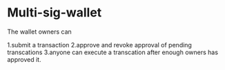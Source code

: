 ﻿# Multi-sig-wallet
 
 The wallet owners can

1.submit a transaction
2.approve and revoke approval of pending transcations
3.anyone can execute a transcation after enough owners has approved it.
